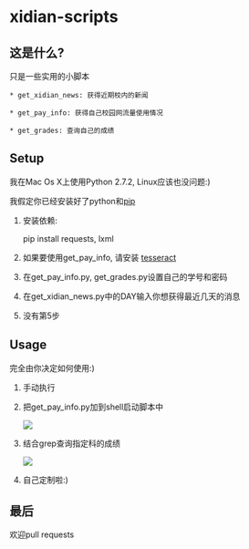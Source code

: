 xidian-scripts
==============

这是什么?
-------


只是一些实用的小脚本
	
	* get_xidian_news: 获得近期校内的新闻
	
	* get_pay_info: 获得自己校园网流量使用情况
	
	* get_grades: 查询自己的成绩

	
Setup
-------

我在Mac Os X上使用Python 2.7.2, Linux应该也没问题:)

我假定你已经安装好了python和[pip](http://www.pip-installer.org/en/latest/, "Pip")


1. 安装依赖:

	pip install requests, lxml

2. 如果要使用get_pay_info, 请安装 [tesseract](http://code.google.com/p/tesseract-ocr/)
	
3. 在get_pay_info.py, get_grades.py设置自己的学号和密码

4. 在get_xidian_news.py中的DAY输入你想获得最近几天的消息

5. 没有第5步


Usage
-----
完全由你决定如何使用:)

1. 手动执行
2. 把get_pay_info.py加到shell启动脚本中

	![](http://i.imgur.com/A227l.png)

3. 结合grep查询指定科的成绩

 	![](http://i.imgur.com/h4iKJ.png)

4. 自己定制啦:)



最后
-------
欢迎pull requests







